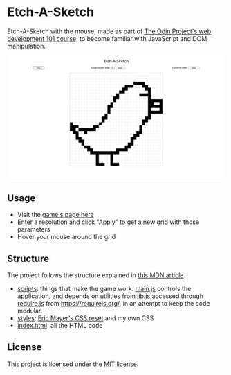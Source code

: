 # Etch-A-Sketch

Etch-A-Sketch with the mouse, made as part of [The Odin Project's web
development 101
course](https://www.theodinproject.com/courses/web-development-101/lessons/etch-a-sketch-project),
to become familiar with JavaScript and DOM manipulation.

![Screenshot of a bird drawn using this application](./screenshot.png)

## Usage

- Visit the [game's page here](https://lcyne.github.io/etch-a-sketch/)
- Enter a resolution and click "Apply" to get a new grid with those parameters
- Hover your mouse around the grid

## Structure

The project follows the structure explained in [this MDN
article](https://developer.mozilla.org/en-US/docs/Learn/Getting_started_with_the_web/Dealing_with_files).

- [scripts](./scripts/): things that make the game work.
  [main.js](./scripts/main.js) controls the application, and depends on
utilities from [lib.js](./scripts/lib.js) accessed through
[require.js](./scripts/require.js) from https://requirejs.org/, in an attempt to
keep the code modular.
- [styles](./styles/): [Eric Mayer's CSS
  reset](https://meyerweb.com/eric/tools/css/reset/) and my own CSS
- [index.html](./index.html): all the HTML code

## License

This project is licensed under the [MIT license](./LICENSE).
